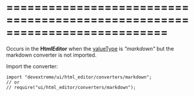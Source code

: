 ===========================================================================
===========================================================================

<!--shortDescription-->
Occurs in the **HtmlEditor** when the [valueType](/Documentation/ApiReference/UI_Widgets/dxHtmlEditor/Configuration/#valueType) is *"markdown"* but the markdown converter is not imported.
<!--/shortDescription-->

<!--fullDescription-->
Import the converter: 

    import "devextreme/ui/html_editor/converters/markdown";
    // or
    // require("ui/html_editor/converters/markdown");
    
<!--/fullDescription-->